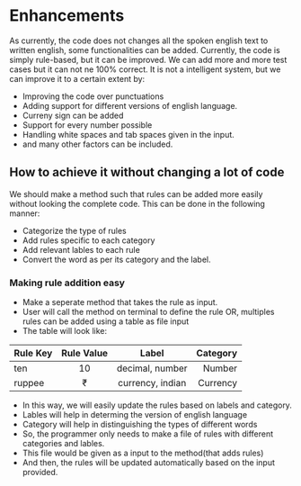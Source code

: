 # Enhancements
As currently, the code does not changes all the spoken english text to written english, some functionalities can be added. Currently, the code is simply rule-based, but it can be improved. We can add more and more test cases but it can not ne 100% correct.
It is not a intelligent system, but we can improve it to a certain extent by:
- Improving the code over punctuations
- Adding support for different versions of english language.
- Curreny sign can be added
- Support for every number possible
- Handling white spaces and tab spaces given in the input.
- and many other factors can be included.

## How to achieve it without changing a lot of code

We should make a method such that rules can be added more easily without looking the complete code. This can be done in the following manner:
- Categorize the type of rules
- Add rules specific to each category
- Add relevant lables to each rule
- Convert the word as per its category and the label.

### Making rule addition easy
- Make a seperate method that takes the rule as input.
- User will call the method on terminal to define the rule OR, multiples rules can be added using a table as file input
- The table will look like:

| Rule Key  | Rule Value |     Label      |  Category |
|----------|:-------------:|:-------------:|------:|
| ten |  10 | decimal, number | Number |
| ruppee |   &#8377;   |  currency, indian | Currency|

- In this way, we will easily update the rules based on labels and category.
- Lables will help in determing the version of english language
- Category will help in distinguishing the types of different words
- So, the programmer only needs to make a file of rules with different categories and lables.
- This file would be given as a input to the method(that adds rules)
- And then, the rules will be updated automatically based on the input provided.
